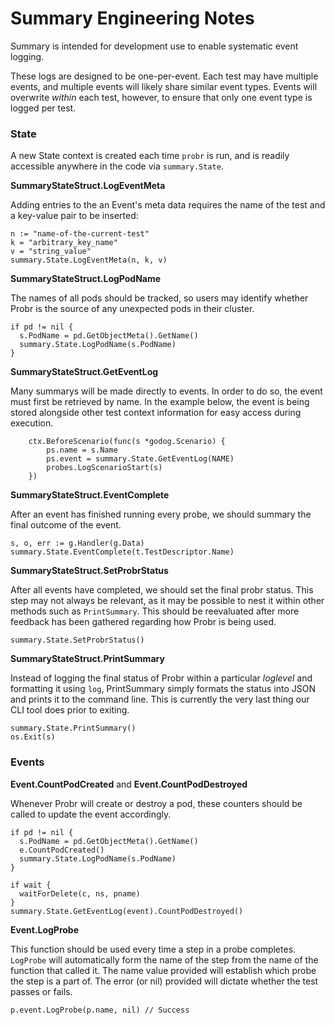 # Summary Engineering Notes

Summary is intended for development use to enable systematic event logging.

These logs are designed to be one-per-event. Each test may have multiple events, and multiple events will likely share similar event types. Events will overwrite _within_ each test, however, to ensure that only one event type is logged per test.

### State

A new State context is created each time `probr` is run, and is readily accessible anywhere in the code via `summary.State`.


**SummaryStateStruct.LogEventMeta**

Adding entries to the an Event's meta data requires the name of the test and a key-value pair to be inserted:

```
n := "name-of-the-current-test"
k = "arbitrary_key_name"
v = "string_value"
summary.State.LogEventMeta(n, k, v)
```

**SummaryStateStruct.LogPodName**

The names of all pods should be tracked, so users may identify whether Probr is the source of any unexpected pods in their cluster.

```
if pd != nil {
  s.PodName = pd.GetObjectMeta().GetName()
  summary.State.LogPodName(s.PodName)
}
```

**SummaryStateStruct.GetEventLog**

Many summarys will be made directly to events. In order to do so, the event must first be retrieved by name. In the example below, the event is being stored alongside other test context information for easy access during execution.

```
	ctx.BeforeScenario(func(s *godog.Scenario) {
		ps.name = s.Name
		ps.event = summary.State.GetEventLog(NAME)
		probes.LogScenarioStart(s)
	})
```

**SummaryStateStruct.EventComplete**

After an event has finished running every probe, we should summary the final outcome of the event.

```
s, o, err := g.Handler(g.Data)
summary.State.EventComplete(t.TestDescriptor.Name)
```

**SummaryStateStruct.SetProbrStatus**

After all events have completed, we should set the final probr status. This step may not always be relevant, as it may be possible to nest it within other methods such as `PrintSummary`. This should be reevaluated after more feedback has been gathered regarding how Probr is being used.

```
summary.State.SetProbrStatus()
```

**SummaryStateStruct.PrintSummary**

Instead of logging the final status of Probr within a particular _loglevel_ and formatting it using `log`, PrintSummary simply formats the status into JSON and prints it to the command line. This is currently the very last thing our CLI tool does prior to exiting.

```
summary.State.PrintSummary()
os.Exit(s)
```

### Events

**Event.CountPodCreated** and **Event.CountPodDestroyed**

Whenever Probr will create or destroy a pod, these counters should be called to update the event accordingly.

```
if pd != nil {
  s.PodName = pd.GetObjectMeta().GetName()
  e.CountPodCreated()
  summary.State.LogPodName(s.PodName)
}
```

```
if wait {
  waitForDelete(c, ns, pname)
}
summary.State.GetEventLog(event).CountPodDestroyed()
```

**Event.LogProbe**

This function should be used every time a step in a probe completes. `LogProbe` will automatically form the name of the step from the name of the function that called it. The name value provided will establish which probe the step is a part of. The error (or nil) provided will dictate whether the test passes or fails.

```
p.event.LogProbe(p.name, nil) // Success
```
